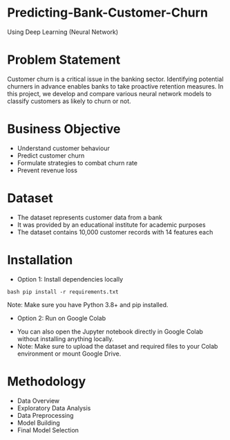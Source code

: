 # Predicting-Bank-Customer-Churn
Using Deep Learning (Neural Network)
# Problem Statement
Customer churn is a critical issue in the banking sector. Identifying potential churners in advance enables banks to take proactive retention measures. In this project, we develop and compare various neural network models to classify customers as likely to churn or not.
# Business Objective
* Understand customer behaviour
* Predict customer churn
* Formulate strategies to combat churn rate
* Prevent revenue loss
# Dataset
- The dataset represents customer data from a bank
- It was provided by an educational institute for academic purposes
- The dataset contains 10,000 customer records with 14 features each
# Installation
* Option 1: Install dependencies locally
  
```bash pip install -r requirements.txt```
 
Note: Make sure you have Python 3.8+ and pip installed.

* Option 2:  Run on Google Colab

- You can also open the Jupyter notebook directly in Google Colab without installing anything locally.
- Note: Make sure to upload the dataset and required files to your Colab environment or mount Google Drive.
# Methodology
* Data Overview
* Exploratory Data Analysis
* Data Preprocessing
* Model Building
* Final Model Selection
 
